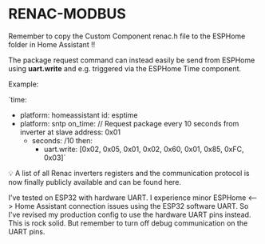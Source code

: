 # RENAC-MODBUS

Remember to copy the Custom Component renac.h file to the ESPHome folder in Home Assistant !!

The package request command can instead easily be send from ESPHome using **uart.write** and e.g. triggered via the ESPHome Time component.

Example: 

`time:
  - platform: homeassistant
    id: esptime
  - platform: sntp
    on_time:
       // Request package every 10 seconds from inverter at slave address: 0x01
      - seconds: /10
        then:
          - uart.write: [0x02, 0x05, 0x01, 0x02, 0x60, 0x01, 0x85, 0xFC, 0x03]`



💡 A list of all Renac inverters registers and the communication protocol is now finally publicly available and can be found here.

I've tested on ESP32 with hardware UART. I experience minor ESPHome <--> Home Assistant connection issues using the ESP32 software UART. So I've revised my production config to use the hardware UART pins instead. This is rock solid. But remember to turn off debug communication on the UART pins.
